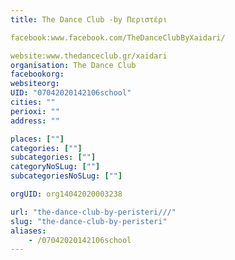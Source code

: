 ```yaml
---
title: The Dance Club -by Περιστέρι

facebook:www.facebook.com/TheDanceClubByXaidari/

website:www.thedanceclub.gr/xaidari
organisation: The Dance Club 
facebookorg:
websiteorg:
UID: "07042020142106school"
cities: ""
perioxi: ""
address: ""

places: [""]
categories: [""]
subcategories: [""]
categoryNoSLug: [""]
subcategoriesNoSLug: [""]

orgUID: org14042020003238

url: "the-dance-club-by-peristeri///"
slug: "the-dance-club-by-peristeri"
aliases:
    - /07042020142106school
---
```





